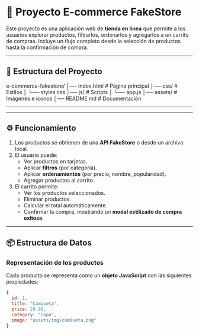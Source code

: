 # 🛒 Proyecto E-commerce FakeStore

Este proyecto es una aplicación web de **tienda en línea** que permite a los usuarios explorar productos, filtrarlos, ordenarlos y agregarlos a un carrito de compras. Incluye un flujo completo desde la selección de productos hasta la confirmación de compra.

---

## 📂 Estructura del Proyecto

e-commerce-fakestore/
│── index.html # Página principal
│── css/ # Estilos
│ └── styles.css
│── js/ # Scripts
│ └── app.js
│── assets/ # Imágenes e íconos
│── README.md # Documentación


---


---

## ⚙️ Funcionamiento

1. Los productos se obtienen de una **API FakeStore** o desde un archivo local.
2. El usuario puede:
   - Ver productos en tarjetas.
   - Aplicar **filtros** (por categoría).
   - Aplicar **ordenamientos** (por precio, nombre, popularidad).
   - Agregar productos al carrito.
3. El carrito permite:
   - Ver los productos seleccionados.
   - Eliminar productos.
   - Calcular el total automáticamente.
   - Confirmar la compra, mostrando un **modal estilizado de compra exitosa**.

---

## 📦 Estructura de Datos

### Representación de los productos
Cada producto se representa como un **objeto JavaScript** con las siguientes propiedades:

```js
{
  id: 1,
  title: "Camiseta",
  price: 29.99,
  category: "ropa",
  image: "assets/img/camiseta.png"
}
